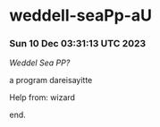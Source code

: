 # weddell-seaPp-aU

### Sun 10 Dec 03:31:13 UTC 2023

*Weddel Sea PP?*

a program dareisayitte

Help from: wizard

end.

